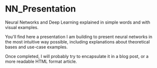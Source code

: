 # NN_Presentation
Neural Networks and Deep Learning explained in simple words and with visual examples.

You'll find here a presentation I am building to present neural networks in the most intuitive way possible, including explanations about theoretical bases and use-case examples.

Once completed, I will probably try to encapsulate it in a blog post, or a more readable HTML format article.
